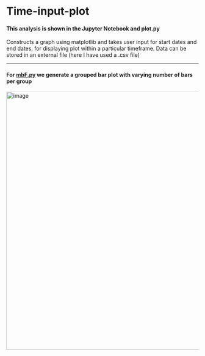 # Time-input-plot
#### This analysis is shown in the Jupyter Notebook and plot.py
Constructs a graph using matplotlib and takes user input for start dates and end dates, for displaying plot within a particular timeframe.
Data can be stored in an external file (here I have used a .csv file)
<hr>

#### For <a href="mbF.py">mbF.py</a> we generate a grouped bar plot with varying number of bars per group 
<img width="676" alt="image" src="https://user-images.githubusercontent.com/83173038/171366634-752f811c-871f-4d1c-a4a3-368f3e42daa0.png">
